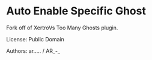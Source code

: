 # Auto Enable Specific Ghost

<!-- **Requires MLHook** -- you must also have MLHook installed. -->

Fork off of XertroVs Too Many Ghosts plugin.

License: Public Domain

Authors: ar..... / AR_-_